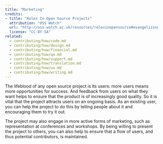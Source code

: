 ```yaml
---
title: "Marketing"
credits:
- title: "Roles In Open Source Projects"
  attribution: "OSS Watch"
  url: "http://oss-watch.ac.uk/resources/rolesinopensource#evangelising-and-marketing"
  license: "CC-BY-SA"
related:
  - contributing/how/code.md
  - contributing/how/design.md
  - contributing/how/financial.md
  - contributing/how/qa.md
  - contributing/how/support.md
  - contributing/how/translation.md
  - contributing/how/ux.md
  - contributing/how/writing.md
---
```


The lifeblood of any open source project is its users: more users means more opportunities for success. And feedback from users on what they want helps to ensure that the product is of increasingly good quality. So it is vital that the project attracts users on an ongoing basis. As an existing user, you can help the project to do this by telling people about it and encouraging them to try it out.

The project may also engage in more active forms of marketing, such as representation at conferences and workshops. By being willing to present the project to others, you can also help to ensure that a flow of users, and thus potential contributors, is maintained.
